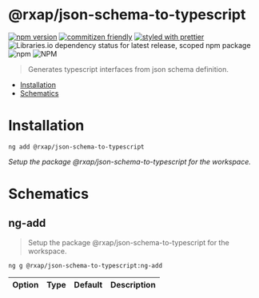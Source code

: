 @rxap/json-schema-to-typescript
======

[![npm version](https://img.shields.io/npm/v/@rxap/json-schema-to-typescript?style=flat-square)](https://www.npmjs.com/package/@rxap/json-schema-to-typescript)
[![commitizen friendly](https://img.shields.io/badge/commitizen-friendly-brightgreen.svg?style=flat-square)](https://commitizen.github.io/cz-cli/)
[![styled with prettier](https://img.shields.io/badge/styled_with-prettier-ff69b4.svg?style=flat-square)](https://github.com/prettier/prettier)
![Libraries.io dependency status for latest release, scoped npm package](https://img.shields.io/librariesio/release/npm/@rxap/json-schema-to-typescript)
![npm](https://img.shields.io/npm/dm/@rxap/json-schema-to-typescript)
![NPM](https://img.shields.io/npm/l/@rxap/json-schema-to-typescript)

> Generates typescript interfaces from json schema definition.

- [Installation](#installation)
- [Schematics](#schematics)

# Installation

```
ng add @rxap/json-schema-to-typescript
```

*Setup the package @rxap/json-schema-to-typescript for the workspace.*

# Schematics

## ng-add
> Setup the package @rxap/json-schema-to-typescript for the workspace.

```
ng g @rxap/json-schema-to-typescript:ng-add
```

Option | Type | Default | Description
--- | --- | --- | ---


